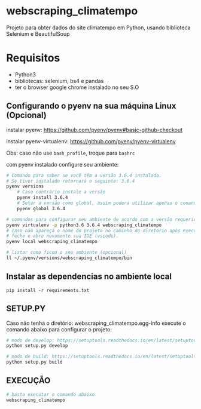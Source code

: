 # webscraping_climatempo
Projeto para obter dados do site climatempo em Python, usando biblioteca Selenium e BeautifulSoup

# Requisitos
- Python3
- bibliotecas: selenium, bs4 e pandas
- ter o browser google chrome instalado no seu S.O


## Configurando o pyenv na sua máquina Linux (Opcional)
instalar pyenv: https://github.com/pyenv/pyenv#basic-github-checkout

instalar pyenv-virtualenv: https://github.com/pyenv/pyenv-virtualenv

Obs: caso não use `bash_profile`, troque para `bashrc`

com pyenv instalado configure seu ambiente:
```bash
# Comando para saber se você têm a versão 3.6.4 instalada.
# Se tiver instalado retornará o seguinte: 3.6.4
pyenv versions
    # Caso contrário instale a versão
    pyenv install 3.6.4
    # Setar a versão como global, assim poderá utilizar apenas o comando: python para qualquer execução.
    pyenv global 3.6.4

# comandos para configurar seu ambiente de acordo com a versão requerida
pyenv virtualenv -p python3.6 3.6.4 webscraping_climatempo
# caso não apareça o nome do projeto no caminho do diretório após executar o comando abaixo, 
# feche e abre novamente sua IDE (vscode).
pyenv local webscraping_climatempo

# listar como ficou o seu ambiente (opcional)
ll ~/.pyenv/versions/webscraping_climatempo/bin 
```

## Instalar as dependencias no ambiente local

`pip install -r requirements.txt`

## SETUP.PY

Caso não tenha o diretório: webscraping_climatempo.egg-info
execute o comando abaixo para configurar o projeto:

```bash
# modo de develop: https://setuptools.readthedocs.io/en/latest/setuptools.html#specifying-your-project-s-version
python setup.py develop

```

```bash
# modo de build: https://setuptools.readthedocs.io/en/latest/setuptools.html#specifying-your-project-s-version
python setup.py build
```


## EXECUÇÃO

```bash
# basta executar o comando abaixo
webscraping_climatempo
```
